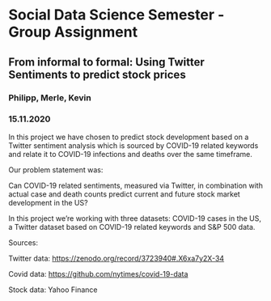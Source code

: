 # Social Data Science Semester - Group Assignment
## From informal to formal: Using Twitter Sentiments to predict stock prices
### Philipp, Merle, Kevin
### 15.11.2020
In this project we have chosen to predict stock development based on a Twitter sentiment analysis which is sourced by COVID-19 related keywords and relate it to COVID-19 infections and deaths over the same timeframe.

Our problem statement was:

Can COVID-19 related sentiments, measured via Twitter, in combination with actual case and death counts predict current and future stock market development in the US?

In this project we’re working with three datasets: COVID-19 cases in the US, a Twitter dataset based on COVID-19 related keywords and S&P 500 data.

Sources:

Twitter data: https://zenodo.org/record/3723940#.X6xa7y2X-34

Covid data: https://github.com/nytimes/covid-19-data

Stock data: Yahoo Finance
